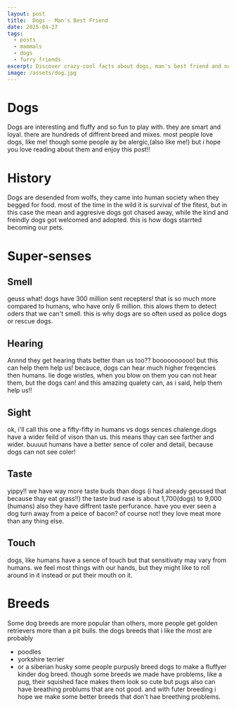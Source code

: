 ```yaml
---
layout: post
title:  Dogs - Man's Best Friend
date: 2025-04-27
tags:
  - posts
  - mammals
  - dogs
  - furry friends
excerpt: Discover crazy-cool facts about dogs, man's best friend and number one pet!!
image: /assets/dog.jpg
---
```


# Dogs

Dogs are interesting and fluffy and so fun to play with. they are smart and loyal. there are hundreds of diffrent breed and mixes. most people love dogs, like me! though some people ay be alergic,(also like me!) but i hope you love reading about them and enjoy this post!!

# History 

Dogs are desended from wolfs, they came into human society when they begged for food. most of the time in the wild it is survival of the fitest, but in this case the mean and aggresive dogs got chased away, while the kind and freindly dogs got welcomed and adopted. this is how dogs starrted becoming our pets.

# Super-senses

## Smell 

geuss what! dogs have 300 million sent recepters! that is so much more compared to humans, who have only 6 million. this alows them to detect oders that we can't smell. this is why dogs are so often used as police dogs or rescue dogs.

## Hearing 

Annnd they get hearing thats better than us too?? boooooooooo! but this can help them help us! becauce, dogs can hear much higher freqencies then humans. lie doge wistles, when you blow on them you can not hear them, but the dogs can! and this amazing qualety can, as i said, help them help us!!

## Sight 

ok, i'll call this one a fifty-fifty in humans vs dogs sences chalenge.dogs have a wider feild of vison than us. this means thay can see farther and wider. buuuut humans have a better sence of coler and detail, because dogs can not see coler!

## Taste 

yippy!! we have way more taste buds than dogs (i had already geussed that because thay eat grass!!) the taste bud rase is about 1,700(dogs) to 9,000 (humans) also they have diffrent taste perfurance. have you ever seen a dog turn away from a peice of bacon? of course not! they love meat more than any thing else.

## Touch 

dogs, like humans have a sence of touch but that sensitivaty may vary from humans. we feel most things with our hands, but they might like to roll around in it instead or put their mouth on it.

# Breeds

Some dog breeds are more popular than others, more people get golden retrievers more than a pit bulls. the dogs breeds that i like the most are probably 
* poodles 
* yorkshire terrier
* or a siberian husky 
some people purpusly breed dogs to make a fluffyer kinder dog breed. though some breeds we made have problems, like a pug, their squished face makes them look so cute but pugs also can have breathing problums that are not good. and with futer breeding i hope we make some better breeds that don't hae breething problems.  